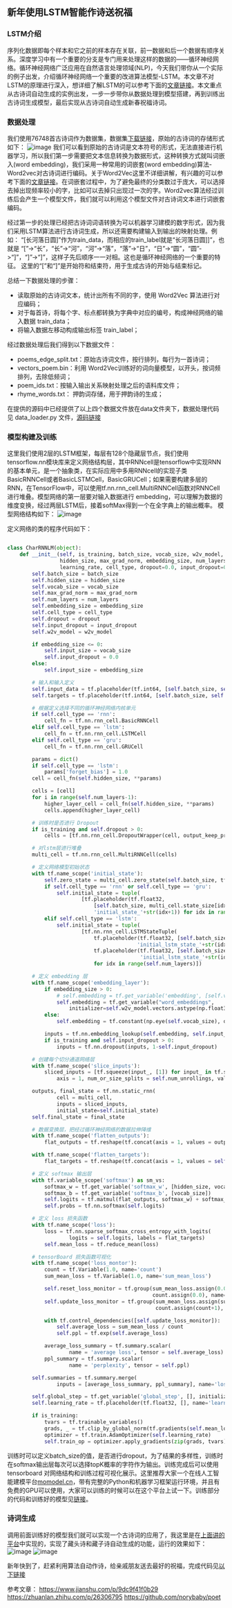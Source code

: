 
## 新年使用LSTM智能作诗送祝福

### LSTM介绍
序列化数据即每个样本和它之前的样本存在关联，前一数据和后一个数据有顺序关系。深度学习中有一个重要的分支是专门用来处理这样的数据的——循环神经网络。循环神经网络广泛应用在自然语言处理领域(NLP)，今天我们带你从一个实际的例子出发，介绍循环神经网络一个重要的改进算法模型-LSTM。本文章不对LSTM的原理进行深入，想详细了解LSTM的可以参考下面的[文章链接](https://www.jianshu.com/p/9dc9f41f0b29)。本文重点从古诗词自动生成的实例出发，一步一步带你从数据处理到模型搭建，再到训练出古诗词生成模型，最后实现从古诗词自动生成新春祝福诗词。

### 数据处理

我们使用76748首古诗词作为数据集，数据集[下载链接](http://www.momodel.cn:8899/#/explore/5c00a6e21afd942b66b36ba8?type=dataset)，原始的古诗词的存储形式如下：
![image](https://user-images.githubusercontent.com/43362551/51824023-221ea180-231c-11e9-8577-6595844d752f.png)
我们可以看到原始的古诗词是文本符号的形式，无法直接进行机器学习，所以我们第一步需要把文本信息转换为数据形式，这种转换方式就叫词嵌入(word embedding)，我们采用一种常用的词嵌套(word embedding)算法-Word2vec对古诗词进行编码。关于Word2Vec这里不详细讲解，有兴趣的可以参考下面的[文章链接](https://zhuanlan.zhihu.com/p/26306795)。在词嵌套过程中，为了避免最终的分类数过于庞大，可以选择去掉出现频率较小的字，比如可以去掉只出现过一次的字。Word2vec算法经过训练后会产生一个模型文件，我们就可以利用这个模型文件对古诗词文本进行词嵌套编码。

经过第一步的处理已经把古诗词词语转换为可以机器学习建模的数字形式，因为我们采用LSTM算法进行古诗词生成，所以还需要构建输入到输出的映射处理。例如：
“[长河落日圆]”作为train_data，而相应的train_label就是“长河落日圆]]”，也就是
“[”->“长”，“长”->“河”，“河”->“落”，“落”->“日”，“日”->“圆”，“圆”->“]”，“]”->“]”，这样子先后顺序一一对相。这也是循环神经网络的一个重要的特征。
这里的“[”和“]”是开始符和结束符，用于生成古诗的开始与结束标记。

总结一下数据处理的步骤：
- 读取原始的古诗词文本，统计出所有不同的字，使用 Word2Vec 算法进行对应编码；
- 对于每首诗，将每个字、标点都转换为字典中对应的编号，构成神经网络的输入数据 train_data；
- 将输入数据左移动构成输出标签 train_label；

经过数据处理后我们得到以下数据文件： 
- poems_edge_split.txt：原始古诗词文件，按行排列，每行为一首诗词；
- vectors_poem.bin：利用 Word2Vec训练好的词向量模型，以</s>开头，按词频排列，去除低频词；
- poem_ids.txt：按输入输出关系映射处理之后的语料库文件；
- rhyme_words.txt： 押韵词存储，用于押韵诗的生成；

在提供的源码中已经提供了以上四个数据文件放在data文件夹下，数据处理代码见 data_loader.py 文件，[源码链接](http://www.momodel.cn:8899/#/explore/5bfd118f1afd942b66b36b30?type=app)


### 模型构建及训练
这里我们使用2层的LSTM框架，每层有128个隐藏层节点，我们使用tensorflow.nn模块库来定义网络结构层，其中RNNcell是tensorflow中实现RNN的基本单元，是一个抽象类，在实际应用中多用RNNcell的实现子类BasicRNNCell或者BasicLSTMCell，BasicGRUCell；如果需要构建多层的RNN，在TensorFlow中，可以使用tf.nn.rnn_cell.MultiRNNCell函数对RNNCell进行堆叠。模型网络的第一层要对输入数据进行 embedding，可以理解为数据的维度变换，经过两层LSTM后，接着softMax得到一个在全字典上的输出概率。
模型网络结构如下：
![image](https://user-images.githubusercontent.com/43362551/51891576-8142eb80-23da-11e9-84c4-66ffdf971818.png)

定义网络的类的程序代码如下：
``` python

class CharRNNLM(object):
    def __init__(self, is_training, batch_size, vocab_size, w2v_model,
                 hidden_size, max_grad_norm, embedding_size, num_layers,
                 learning_rate, cell_type, dropout=0.0, input_dropout=0.0, infer=False):
        self.batch_size = batch_size
        self.hidden_size = hidden_size
        self.vocab_size = vocab_size
        self.max_grad_norm = max_grad_norm
        self.num_layers = num_layers
        self.embedding_size = embedding_size
        self.cell_type = cell_type
        self.dropout = dropout
        self.input_dropout = input_dropout
        self.w2v_model = w2v_model

        if embedding_size <= 0:
            self.input_size = vocab_size
            self.input_dropout = 0.0
        else:
            self.input_size = embedding_size

        # 输入和输入定义
        self.input_data = tf.placeholder(tf.int64, [self.batch_size, self.num_unrollings], name='inputs')
        self.targets = tf.placeholder(tf.int64, [self.batch_size, self.num_unrollings], name='targets')

        # 根据定义选择不同的循环神经网络内核单元
        if self.cell_type == 'rnn':
            cell_fn = tf.nn.rnn_cell.BasicRNNCell
        elif self.cell_type == 'lstm':
            cell_fn = tf.nn.rnn_cell.LSTMCell
        elif self.cell_type == 'gru':
            cell_fn = tf.nn.rnn_cell.GRUCell

        params = dict()
        if self.cell_type == 'lstm':
            params['forget_bias'] = 1.0
        cell = cell_fn(self.hidden_size, **params)

        cells = [cell]
        for i in range(self.num_layers-1):
            higher_layer_cell = cell_fn(self.hidden_size, **params)
            cells.append(higher_layer_cell)

        # 训练时是否进行 Dropout
        if is_training and self.dropout > 0:
            cells = [tf.nn.rnn_cell.DropoutWrapper(cell, output_keep_prob=1.0-self.dropout) for cell in cells]

        # 对lstm层进行堆叠
        multi_cell = tf.nn.rnn_cell.MultiRNNCell(cells)

        # 定义网络模型初始状态
        with tf.name_scope('initial_state'):
            self.zero_state = multi_cell.zero_state(self.batch_size, tf.float32)
            if self.cell_type == 'rnn' or self.cell_type == 'gru':
                self.initial_state = tuple(
                        [tf.placeholder(tf.float32,
                            [self.batch_size, multi_cell.state_size[idx]],
                            'initial_state_'+str(idx+1)) for idx in range(self.num_layers)])
            elif self.cell_type == 'lstm':
                self.initial_state = tuple(
                        [tf.nn.rnn_cell.LSTMStateTuple(
                            tf.placeholder(tf.float32, [self.batch_size, multi_cell.state_size[idx][0]],
                                          'initial_lstm_state_'+str(idx+1)),
                            tf.placeholder(tf.float32, [self.batch_size, multi_cell.state_size[idx][1]],
                                           'initial_lstm_state_'+str(idx+1)))
                            for idx in range(self.num_layers)])

        # 定义 embedding 层
        with tf.name_scope('embedding_layer'):
            if embedding_size > 0:
                # self.embedding = tf.get_variable('embedding', [self.vocab_size, self.embedding_size])
                self.embedding = tf.get_variable("word_embeddings",
                    initializer=self.w2v_model.vectors.astype(np.float32))
            else:
                self.embedding = tf.constant(np.eye(self.vocab_size), dtype=tf.float32)

            inputs = tf.nn.embedding_lookup(self.embedding, self.input_data)
            if is_training and self.input_dropout > 0:
                inputs = tf.nn.dropout(inputs, 1-self.input_dropout)

        # 创建每个切分通道网络层
        with tf.name_scope('slice_inputs'):
            sliced_inputs = [tf.squeeze(input_, [1]) for input_ in tf.split(
                axis = 1, num_or_size_splits = self.num_unrollings, value = inputs)]

        outputs, final_state = tf.nn.static_rnn(
                cell = multi_cell,
                inputs = sliced_inputs,
                initial_state=self.initial_state)
        self.final_state = final_state

        # 数据变换层，把经过循环神经网络的数据拉伸降维
        with tf.name_scope('flatten_outputs'):
            flat_outputs = tf.reshape(tf.concat(axis = 1, values = outputs), [-1, hidden_size])

        with tf.name_scope('flatten_targets'):
            flat_targets = tf.reshape(tf.concat(axis = 1, values = self.targets), [-1])

        # 定义 softmax 输出层
        with tf.variable_scope('softmax') as sm_vs:
            softmax_w = tf.get_variable('softmax_w', [hidden_size, vocab_size])
            softmax_b = tf.get_variable('softmax_b', [vocab_size])
            self.logits = tf.matmul(flat_outputs, softmax_w) + softmax_b
            self.probs = tf.nn.softmax(self.logits)

        # 定义 loss 损失函数
        with tf.name_scope('loss'):
            loss = tf.nn.sparse_softmax_cross_entropy_with_logits(
                    logits = self.logits, labels = flat_targets)
            self.mean_loss = tf.reduce_mean(loss)

        # tensorBoard 损失函数可视化
        with tf.name_scope('loss_montor'):
            count = tf.Variable(1.0, name='count')
            sum_mean_loss = tf.Variable(1.0, name='sum_mean_loss')

            self.reset_loss_monitor = tf.group(sum_mean_loss.assign(0.0),
                                               count.assign(0.0), name='reset_loss_monitor')
            self.update_loss_monitor = tf.group(sum_mean_loss.assign(sum_mean_loss+self.mean_loss),
                                                count.assign(count+1), name='update_loss_monitor')

            with tf.control_dependencies([self.update_loss_monitor]):
                self.average_loss = sum_mean_loss / count
                self.ppl = tf.exp(self.average_loss)

            average_loss_summary = tf.summary.scalar(
                    name = 'average loss', tensor = self.average_loss)
            ppl_summary = tf.summary.scalar(
                    name = 'perplexity', tensor = self.ppl)

        self.summaries = tf.summary.merge(
                inputs = [average_loss_summary, ppl_summary], name='loss_monitor')

        self.global_step = tf.get_variable('global_step', [], initializer=tf.constant_initializer(0.0))
        self.learning_rate = tf.placeholder(tf.float32, [], name='learning_rate')

        if is_training:
            tvars = tf.trainable_variables()
            grads, _ = tf.clip_by_global_norm(tf.gradients(self.mean_loss, tvars), self.max_grad_norm)
            optimizer = tf.train.AdamOptimizer(self.learning_rate)
            self.train_op = optimizer.apply_gradients(zip(grads, tvars), global_step=self.global_step)

```
训练时可以定义batch_size的值，是否进行dropout，为了结果的多样性，训练时在softmax输出层每次可以选择topK概率的字符作为输出。训练完成后可以使用tensorboard 对网络结构和训练过程可视化展示。这里推荐大家一个在线人工智能建模平台[momodel.cn](http://www.momodel.cn:8899/#/)，带有完整的Python和机器学习框架运行环境，并且有免费的GPU可以使用，大家可以训练的时候可以在这个平台上试一下。训练部分的代码和训练好的模型见[链接](http://www.momodel.cn:8899/#/explore/5bfd118f1afd942b66b36b30?type=app)。

### 诗词生成
调用前面训练好的模型我们就可以实现一个古诗词的应用了，我这里是在[上面讲的平台](http://www.momodel.cn:8899/#/)中实现的，实现了藏头诗和藏子诗自动生成的功能，运行的效果如下：
![image](https://user-images.githubusercontent.com/43362551/51896208-e69cd980-23e6-11e9-9f0a-c6d042b8f5af.png)
![image](https://user-images.githubusercontent.com/43362551/51897625-23b69b00-23ea-11e9-8640-0b64c8252562.png)

新年快到了，赶紧利用算法自动作诗，给亲戚朋友送去最好的祝福，完成代码见[以下链接]()

参考文章：
https://www.jianshu.com/p/9dc9f41f0b29
https://zhuanlan.zhihu.com/p/26306795
https://github.com/norybaby/poet
